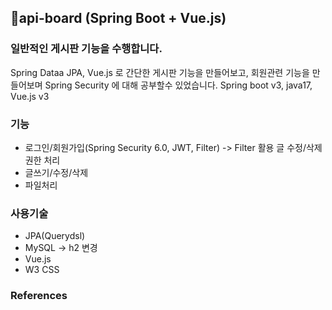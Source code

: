 ## 👶api-board (Spring Boot + Vue.js)
### 일반적인 게시판 기능을 수행합니다.
Spring Dataa JPA, Vue.js 로 간단한 게시판 기능을 만들어보고,
회원관련 기능을 만들어보며 Spring Security 에 대해 공부할수 있었습니다.
Spring boot v3, java17, Vue.js v3

### 기능
- 로그인/회원가입(Spring Security 6.0, JWT, Filter) -> Filter 활용 글 수정/삭제 권한 처리
- 글쓰기/수정/삭제
- 파일처리

### 사용기술
- JPA(Querydsl)
- MySQL -> h2 변경
- Vue.js
- W3 CSS

### References

